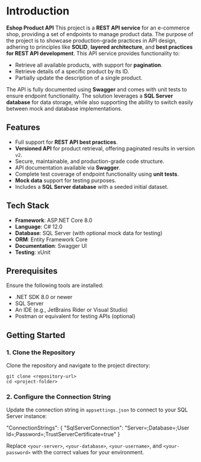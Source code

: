 # Introduction
**Eshop Product API**
This project is a **REST API service** for an e-commerce shop, providing a set of endpoints to manage product data. The purpose of the project is to showcase production-grade practices in API design, adhering to principles like **SOLID**, **layered architecture**, and **best practices for REST API development**.
This API service provides functionality to:
- Retrieve all available products, with support for **pagination**.
- Retrieve details of a specific product by its ID.
- Partially update the description of a single product.

The API is fully documented using **Swagger** and comes with unit tests to ensure endpoint functionality. The solution leverages a **SQL Server database** for data storage, while also supporting the ability to switch easily between mock and database implementations.

## Features
- Full support for **REST API best practices**.
- **Versioned API** for product retrieval, offering paginated results in version `v2`.
- Secure, maintainable, and production-grade code structure.
- API documentation available via **Swagger**.
- Complete test coverage of endpoint functionality using **unit tests**.
- **Mock data** support for testing purposes.
- Includes a **SQL Server database** with a seeded initial dataset.

## Tech Stack
- **Framework**: ASP.NET Core 8.0
- **Language**: C# 12.0
- **Database**: SQL Server (with optional mock data for testing)
- **ORM**: Entity Framework Core
- **Documentation**: Swagger UI
- **Testing**: xUnit

## Prerequisites
Ensure the following tools are installed:
- .NET SDK 8.0 or newer
- SQL Server
- An IDE (e.g., JetBrains Rider or Visual Studio)
- Postman or equivalent for testing APIs (optional)

## Getting Started
### 1. Clone the Repository
Clone the repository and navigate to the project directory:

```
git clone <repository-url>
cd <project-folder>
```

### 2. Configure the Connection String
Update the connection string in `appsettings.json` to connect to your SQL Server instance:

"ConnectionStrings": {
"SqlServerConnection": "Server=<your-server>;Database=<your-database>;User Id=<your-username>;Password=<your-password>;TrustServerCertificate=true"
}

Replace `<your-server>`, `<your-database>`, `<your-username>`, and `<your-password>` with the correct values for your environment.
